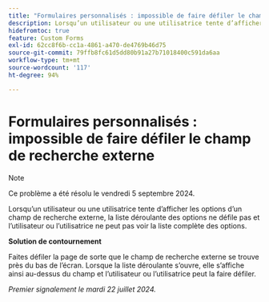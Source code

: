 ```yaml
---
title: "Formulaires personnalisés : impossible de faire défiler le champ de recherche externe"
description: Lorsqu’un utilisateur ou une utilisatrice tente d’afficher les options d’un champ de recherche externe, la liste déroulante des options ne défile pas et l’utilisateur ou l’utilisatrice ne peut pas voir la liste complète des options.
hidefromtoc: true
feature: Custom Forms
exl-id: 62cc8f6b-cc1a-4861-a470-de4769b46d75
source-git-commit: 79ffb8fc61d5dd80b91a27b71018400c591da6aa
workflow-type: tm+mt
source-wordcount: '117'
ht-degree: 94%

---
```


# Formulaires personnalisés : impossible de faire défiler le champ de recherche externe

>[!NOTE]
>
>Ce problème a été résolu le vendredi 5 septembre 2024.

Lorsqu’un utilisateur ou une utilisatrice tente d’afficher les options d’un champ de recherche externe, la liste déroulante des options ne défile pas et l’utilisateur ou l’utilisatrice ne peut pas voir la liste complète des options.

**Solution de contournement**

Faites défiler la page de sorte que le champ de recherche externe se trouve près du bas de l’écran. Lorsque la liste déroulante s’ouvre, elle s’affiche ainsi au-dessus du champ et l’utilisateur ou l’utilisatrice peut la faire défiler.

_Premier signalement le mardi 22 juillet 2024._
